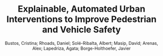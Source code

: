 ---
paperId: 20
author: Bustos, Cristina; Rhoads, Daniel; Solé-Ribalta, Albert; Masip, David; Arenas, Alex; Lapedriza, Agata; Borge-Holthoefer, Javier 
title: Explainable, Automated Urban Interventions to Improve Pedestrian and Vehicle Safety
pdf: --
poster: --
type: Poster
topic: Scene Analysis
category: Extended Abstract
link: --
conference: cvpr
year: 2021
tags: cvpr-2021-ea
---